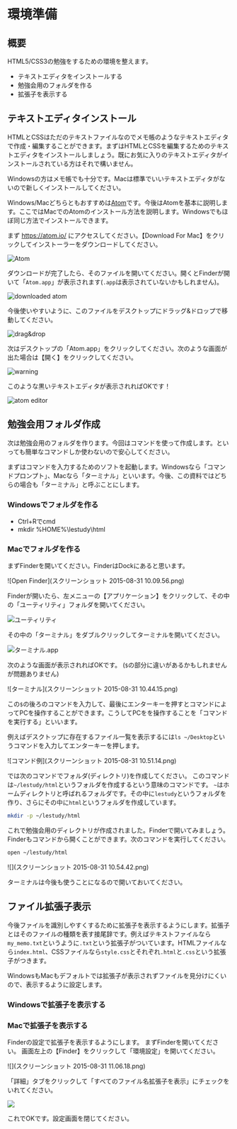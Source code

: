 環境準備
=========

## 概要
HTML5/CSS3の勉強をするための環境を整えます。

* テキストエディタをインストールする
* 勉強会用のフォルダを作る
* 拡張子を表示する

## テキストエディタインストール
HTMLとCSSはただのテキストファイルなのでメモ帳のようなテキストエディタで作成・編集することができます。まずはHTMLとCSSを編集するためのテキストエディタをインストールしましょう。既にお気に入りのテキストエディタがインストールされている方はそれで構いません。

Windowsの方はメモ帳でも十分です。Macは標準でいいテキストエディタがないので新しくインストールしてください。

Windows/Macどちらともおすすめは[Atom](https://atom.io/)です。今後はAtomを基本に説明します。ここではMacでのAtomのインストール方法を説明します。Windowsでもほぼ同じ方法でインストールできます。

まず https://atom.io/ にアクセスしてください。【Download For Mac】をクリックしてインストーラーをダウンロードしてください。

![Atom](3faa007e-fc20-86c5-7b70-26197fdeffb3.png)

ダウンロードが完了したら、そのファイルを開いてください。開くとFinderが開いて「`Atom.app`」が表示されます(`.app`は表示されていないかもしれません)。

![downloaded atom](./46ac04aa-f63f-e42c-3c66-9946440c6fa0.png)

今後使いやすいように、このファイルをデスクトップにドラッグ&ドロップで移動してください。

![drag&drop](./da9875a6-dde1-09d3-fb60-7f36330642cc.png)

次はデスクトップの「Atom.app」をクリックしてください。次のような画面が出た場合は【開く】をクリックしてください。

![warning](d6085533-08ca-189a-b093-ba314efd2b79.png)

このような黒いテキストエディタが表示されればOKです！

![atom editor](16a1d890-6d7d-087a-6cf1-58759120b143.png)

## 勉強会用フォルダ作成
次は勉強会用のフォルダを作ります。今回はコマンドを使って作成します。といっても簡単なコマンドしか使わないので安心してください。

まずはコマンドを入力するためのソフトを起動します。Windowsなら「コマンドプロンプト」、Macなら「ターミナル」といいます。今後、この資料ではどちらの場合も「ターミナル」と呼ぶことにします。

### Windowsでフォルダを作る
* Ctrl+Rでcmd
* mkdir %HOME%\lestudy\html

### Macでフォルダを作る
まずFinderを開いてください。FinderはDockにあると思います。

![Open Finder](スクリーンショット 2015-08-31 10.09.56.png)

Finderが開いたら、左メニューの【アプリケーション】をクリックして、その中の「ユーティリティ」フォルダを開いてください。

![ユーティリティ](スクリーンショット_2015-08-31_10_36_50.png)

その中の「ターミナル」をダブルクリックしてターミナルを開いてください。

![ターミナル.app](スクリーンショット_2015-08-31_10_41_20.png)

次のような画面が表示されればOKです。
(`$`の部分に違いがあるかもしれませんが問題ありません)

![ターミナル](スクリーンショット 2015-08-31 10.44.15.png)

この`$`の後ろのコマンドを入力して、最後にエンターキーを押すとコマンドによってPCを操作することができます。こうしてPCをを操作することを「コマンドを実行する」といいます。

例えばデスクトップに存在するファイル一覧を表示するには`ls ~/Desktop`というコマンドを入力してエンターキーを押します。

![コマンド例](スクリーンショット 2015-08-31 10.51.14.png)

では次のコマンドでフォルダ(ディレクトリ)を作成してください。
このコマンドは`~/lestudy/html`というフォルダを作成するという意味のコマンドです。
`~`はホームディレクトリと呼ばれるフォルダです。その中に`lestudy`というフォルダを作り、さらにその中に`html`というフォルダを作成しています。

```bash
mkdir -p ~/lestudy/html
```

これで勉強会用のディレクトリが作成されました。Finderで開いてみましょう。Finderもコマンドから開くことができます。次のコマンドを実行してください。

```bash
open ~/lestudy/html
```

![](スクリーンショット 2015-08-31 10.54.42.png)

ターミナルは今後も使うことになるので開いておいてください。

## ファイル拡張子表示
今後ファイルを識別しやすくするために拡張子を表示するようにします。拡張子とはそのファイルの種類を表す接尾辞です。例えばテキストファイルなら`my_memo.txt`というように`.txt`という拡張子がついています。HTMLファイルなら`index.html`、CSSファイルなら`style.css`とそれぞれ`.html`と`.css`という拡張子がつきます。

WindowsもMacもデフォルトでは拡張子が表示されずファイルを見分けにくいので、表示するように設定します。

### Windowsで拡張子を表示する
### Macで拡張子を表示する
Finderの設定で拡張子を表示するようにします。
まずFinderを開いてください。
画面左上の【Finder】をクリックして「環境設定」を開いてください。

![](スクリーンショット 2015-08-31 11.06.18.png)

「詳細」タブをクリックして「すべてのファイル名拡張子を表示」にチェックをいれてください。

![](スクリーンショット_2015-08-31_11_06_54.png)

これでOKです。設定画面を閉じてください。